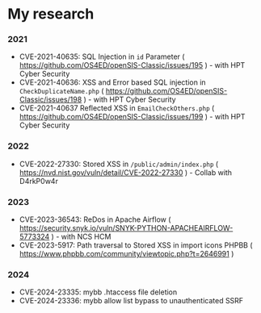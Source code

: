 # My research

### 2021
- CVE-2021-40635: SQL Injection in `id` Parameter ( https://github.com/OS4ED/openSIS-Classic/issues/195 ) - with HPT Cyber Security
- CVE-2021-40636: XSS and Error based SQL injection in `CheckDuplicateName.php` ( https://github.com/OS4ED/openSIS-Classic/issues/198 ) - with HPT Cyber Security
- CVE-2021-40637 Reflected XSS in `EmailCheckOthers.php` ( https://github.com/OS4ED/openSIS-Classic/issues/199 ) - with HPT Cyber Security
### 2022
- CVE-2022-27330: Stored XSS in `/public/admin/index.php` ( https://nvd.nist.gov/vuln/detail/CVE-2022-27330 ) - Collab with D4rkP0w4r
### 2023
- CVE-2023-36543: ReDos in Apache Airflow ( https://security.snyk.io/vuln/SNYK-PYTHON-APACHEAIRFLOW-5773324 ) - with NCS HCM
- CVE-2023-5917: Path traversal to Stored XSS in import icons PHPBB ( https://www.phpbb.com/community/viewtopic.php?t=2646991 )
### 2024
- CVE-2024-23335: mybb .htaccess file deletion
- CVE-2024-23336: mybb allow list bypass to unauthenticated SSRF
